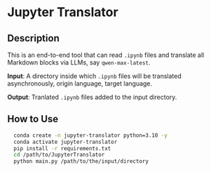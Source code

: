 # Jupyter Translator

## Description

This is an end-to-end tool that can read `.ipynb` files and translate all Markdown blocks via LLMs, say `qwen-max-latest`.

**Input**: A directory inside which `.ipynb` files will be translated asynchronously, origin language, target language.

**Output**: Tranlated `.ipynb` files added to the input directory.

## How to Use

```bash
  conda create -n jupyter-translator python=3.10 -y
  conda activate jupyter-translator
  pip install -r requirements.txt
  cd /path/to/JupyterTranslator
  python main.py /path/to/the/input/directory
```
